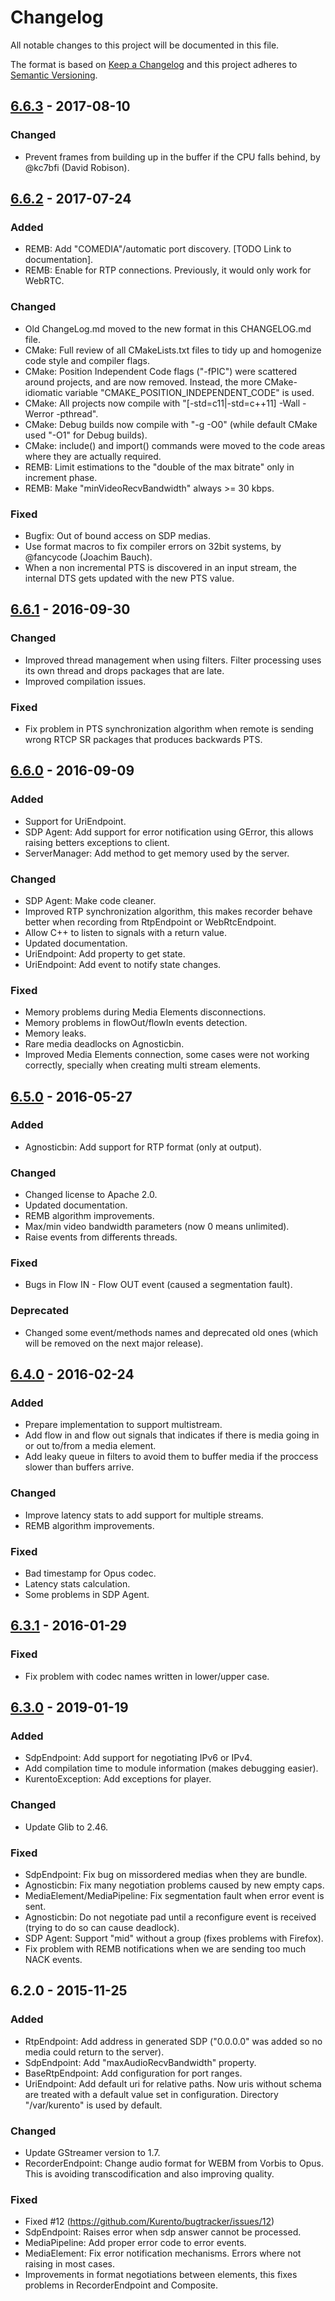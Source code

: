 # Changelog
All notable changes to this project will be documented in this file.

The format is based on [Keep a Changelog](http://keepachangelog.com/en/1.0.0/)
and this project adheres to [Semantic Versioning](http://semver.org/spec/v2.0.0.html).

## [6.6.3] - 2017-08-10

### Changed
- Prevent frames from building up in the buffer if the CPU falls behind, by @kc7bfi (David Robison).

## [6.6.2] - 2017-07-24

### Added
- REMB: Add "COMEDIA"/automatic port discovery. [TODO Link to documentation].
- REMB: Enable for RTP connections. Previously, it would only work for WebRTC.

### Changed
- Old ChangeLog.md moved to the new format in this CHANGELOG.md file.
- CMake: Full review of all CMakeLists.txt files to tidy up and homogenize code style and compiler flags.
- CMake: Position Independent Code flags ("-fPIC") were scattered around projects, and are now removed. Instead, the more CMake-idiomatic variable "CMAKE_POSITION_INDEPENDENT_CODE" is used.
- CMake: All projects now compile with "[-std=c11|-std=c++11] -Wall -Werror -pthread".
- CMake: Debug builds now compile with "-g -O0" (while default CMake used "-O1" for Debug builds).
- CMake: include() and import() commands were moved to the code areas where they are actually required.
- REMB: Limit estimations to the "double of the max bitrate" only in increment phase.
- REMB: Make "minVideoRecvBandwidth" always >= 30 kbps.

### Fixed
- Bugfix: Out of bound access on SDP medias.
- Use format macros to fix compiler errors on 32bit systems, by @fancycode (Joachim Bauch).
- When a non incremental PTS is discovered in an input stream, the internal DTS gets updated with the new PTS value.

## [6.6.1] - 2016-09-30

### Changed
- Improved thread management when using filters. Filter processing uses its own thread and drops packages that are late.
- Improved compilation issues.

### Fixed
- Fix problem in PTS synchronization algorithm when remote is sending wrong RTCP SR packages that produces backwards PTS.

## [6.6.0] - 2016-09-09

### Added
- Support for UriEndpoint.
- SDP Agent: Add support for error notification using GError, this allows raising betters exceptions to client.
- ServerManager: Add method to get memory used by the server.

### Changed
- SDP Agent: Make code cleaner.
- Improved RTP synchronization algorithm, this makes recorder behave better when recording from RtpEndpoint or WebRtcEndpoint.
- Allow C++ to listen to signals with a return value.
- Updated documentation.
- UriEndpoint: Add property to get state.
- UriEndpoint: Add event to notify state changes.

### Fixed
- Memory problems during Media Elements disconnections.
- Memory problems in flowOut/flowIn events detection.
- Memory leaks.
- Rare media deadlocks on Agnosticbin.
- Improved Media Elements connection, some cases were not working correctly, specially when creating multi stream elements.

## [6.5.0] - 2016-05-27

### Added
- Agnosticbin: Add support for RTP format (only at output).

### Changed
- Changed license to Apache 2.0.
- Updated documentation.
- REMB algorithm improvements.
- Max/min video bandwidth parameters (now 0 means unlimited).
- Raise events from differents threads.

### Fixed
- Bugs in Flow IN - Flow OUT event (caused a segmentation fault).

### Deprecated
- Changed some event/methods names and deprecated old ones (which will be removed on the next major release).

## [6.4.0] - 2016-02-24

### Added
- Prepare implementation to support multistream.
- Add flow in and flow out signals that indicates if there is media going in or out to/from a media element.
- Add leaky queue in filters to avoid them to buffer media if the proccess slower than buffers arrive.

### Changed
- Improve latency stats to add support for multiple streams.
- REMB algorithm improvements.

### Fixed
- Bad timestamp for Opus codec.
- Latency stats calculation.
- Some problems in SDP Agent.

## [6.3.1] - 2016-01-29

### Fixed
- Fix problem with codec names written in lower/upper case.

## [6.3.0] - 2019-01-19

### Added
- SdpEndpoint: Add support for negotiating IPv6 or IPv4.
- Add compilation time to module information (makes debugging easier).
- KurentoException: Add exceptions for player.

### Changed
- Update Glib to 2.46.

### Fixed
- SdpEndpoint: Fix bug on missordered medias when they are bundle.
- Agnosticbin: Fix many negotiation problems caused by new empty caps.
- MediaElement/MediaPipeline: Fix segmentation fault when error event is sent.
- Agnosticbin: Do not negotiate pad until a reconfigure event is received (trying to do so can cause deadlock).
- SDP Agent: Support "mid" without a group (fixes problems with Firefox).
- Fix problem with REMB notifications when we are sending too much NACK events.

## 6.2.0 - 2015-11-25

### Added
- RtpEndpoint: Add address in generated SDP ("0.0.0.0" was added so no media could return to the server).
- SdpEndpoint: Add "maxAudioRecvBandwidth" property.
- BaseRtpEndpoint: Add configuration for port ranges.
- UriEndpoint: Add default uri for relative paths. Now uris without schema are treated with a default value set in configuration. Directory "/var/kurento" is used by default.

### Changed
- Update GStreamer version to 1.7.
- RecorderEndpoint: Change audio format for WEBM from Vorbis to Opus. This is avoiding transcodification and also improving quality.

### Fixed
- Fixed #12 (https://github.com/Kurento/bugtracker/issues/12)
- SdpEndpoint: Raises error when sdp answer cannot be processed.
- MediaPipeline: Add proper error code to error events.
- MediaElement: Fix error notification mechanisms. Errors where not raising in most cases.
- Improvements in format negotiations between elements, this fixes problems in RecorderEndpoint and Composite.

[6.6.3]: https://github.com/Kurento/kms-core/compare/6.6.2...6.6.3
[6.6.2]: https://github.com/Kurento/kms-core/compare/6.6.1...6.6.2
[6.6.1]: https://github.com/Kurento/kms-core/compare/6.6.0...6.6.1
[6.6.0]: https://github.com/Kurento/kms-core/compare/6.5.0...6.6.0
[6.5.0]: https://github.com/Kurento/kms-core/compare/6.4.0...6.5.0
[6.4.0]: https://github.com/Kurento/kms-core/compare/6.3.1...6.4.0
[6.3.1]: https://github.com/Kurento/kms-core/compare/6.3.0...6.3.1
[6.3.0]: https://github.com/Kurento/kms-core/compare/6.2.0...6.3.0
